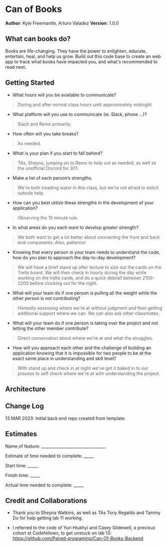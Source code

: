 # Can of Books

**Author**: Kyle Freemantle, Arturo Valadez
**Version**: 1.0.0 

## What can books do?

Books are life-changing. They have the power to enlighten, educate, entertain, heal, and help us grow. Build out this code base to create an web app to track what books have impacted you, and what's recommended to read next.

## Getting Started

- What hours will you be available to communicate?

> During and after normal class hours until approximately midnight.  

- What platform will you use to communicate (ie. Slack, phone …)?

> Slack and Remo primarily.

- How often will you take breaks?

> As needed.

- What is your plan if you start to fall behind?

> TAs, Sheyna, jumping on to Remo to help out as needed, as well as the unofficial Discord for 301.

- Make a list of each parson’s strengths.

> We're both treading water in this class, but we're not afraid to solicit outside help.

- How can you best utilize these strengths in the development of your application?

> Observing the 15 minute rule.

- In what areas do you each want to develop greater strength?

> We both want to get a lot better about connecting the front and back end components.  Also, patience!  

- Knowing that every person in your team needs to understand the code, how do you plan to approach the day-to-day development?

> We will have a brief stand up after lecture to size out the cards on the Trello board.  We will then check in hourly during the day while working on the trello cards, and do a quick debrief between 2100-2200 before clocking out for the night.

- What will your team do if one person is pulling all the weight while the other person is not contributing?

> Honestly assessing where we're at without judgment and then getting additional support where we can.  We can also ask other classmates.

- What will your team do if one person is taking over the project and not letting the other member contribute?

> Direct conversation about where we're at and what the struggles.

- How will you approach each other and the challenge of building an application knowing that it is impossible for two people to be at the exact same place in understanding and skill level?

> With stand up and check in at night we've got it baked in to our process to self check where we're at with understanding the project.

## Architecture
<!-- Provide a detailed description of the application design. What technologies (languages, libraries, etc) you're using, and any other relevant design information. -->

## Change Log

13 MAR 2023: Initial back end repo created from template.

## Estimates

Name of feature: ________________________________

Estimate of time needed to complete: _____

Start time: _____

Finish time: _____

Actual time needed to complete: _____

## Credit and Collaborations

- Thank you to Sheyna Watkins, as well as TAs Tony Regaldo and Tammy Do for help getting lab 11 working.

- I referred to the code of Yuri Hlukhyi and Casey Glidewell, a previous cohort at Codefellows, to get unstuck on lab 13: https://github.com/Paired-programing/Can-Of-Books-Backend


